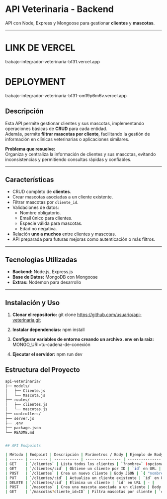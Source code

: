 # API Veterinaria - Backend

API con Node, Express y Mongoose para gestionar **clientes** y **mascotas**.

---
# LINK DE VERCEL
trabajo-integrador-veterinaria-bf31.vercel.app

# DEPLOYMENT
trabajo-integrador-veterinaria-bf31-om19p6m6v.vercel.app

## Descripción

Esta API permite gestionar clientes y sus mascotas, implementando operaciones básicas de **CRUD** para cada entidad.  
Además, permite **filtrar mascotas por cliente**, facilitando la gestión de información en clínicas veterinarias o aplicaciones similares.

**Problema que resuelve:**  
Organiza y centraliza la información de clientes y sus mascotas, evitando inconsistencias y permitiendo consultas rápidas y confiables.

---

## Características

- CRUD completo de **clientes**.
- Crear mascotas asociadas a un cliente existente.
- Filtrar mascotas por `cliente_id`.
- Validaciones de datos:
  - Nombre obligatorio.
  - Email único para clientes.
  - Especie válida para mascotas.
  - Edad no negativa.
- Relación **uno a muchos** entre clientes y mascotas.
- API preparada para futuras mejoras como autenticación o más filtros.

---

## Tecnologías Utilizadas

- **Backend:** Node.js, Express.js  
- **Base de Datos:** MongoDB con Mongoose  
- **Extras:** Nodemon para desarrollo  

---

## Instalación y Uso

1. **Clonar el repositorio:**
git clone https://github.com/usuario/api-veterinaria.git

2. **Instalar dependencias:**
npm install

3. **Configurar variables de entorno creando un archivo .env en la raíz:**
MONGO_URI=tu-cadena-de-conexión

4. **Ejecutar el servidor:**
npm run dev


## Estructura del Proyecto

```bash
api-veterinaria/
├── models/           
│   ├── Cliente.js   
│   └── Mascota.js    
├── routes/           
│   ├── clientes.js   
│   └── mascotas.js   
├── controllers/      
├── server.js         
├── .env              
├── package.json      
└── README.md        


## API Endpoints

| Método | Endpoint | Descripción | Parámetros / Body | Ejemplo de Body |
| ------ | -------- | ----------- | ---------------- | --------------- |
| GET    | `/clientes` | Lista todos los clientes | `?nombre=` (opcional, para filtrar) | - |
| GET    | `/clientes/:id` | Obtiene un cliente por ID | `id` en URL | - |
| POST   | `/clientes` | Crea un nuevo cliente | Body JSON | `{ "nombre": "María Pérez", "telefono": "+5491123456789", "email": "maria@example.com" }` |
| PUT    | `/clientes/:id` | Actualiza un cliente existente | `id` en URL, Body JSON | `{ "telefono": "+5491198765432" }` |
| DELETE | `/clientes/:id` | Elimina un cliente | `id` en URL | - |
| POST   | `/mascotas` | Crea una mascota asociada a un cliente | Body JSON | `{ "nombre": "Firulais", "especie": "Perro", "raza": "Labrador", "edad": 3, "cliente_id": "ID_DEL_CLIENTE" }` |
| GET    | `/mascotas?cliente_id=ID` | Filtra mascotas por cliente | `cliente_id` en query | - |
